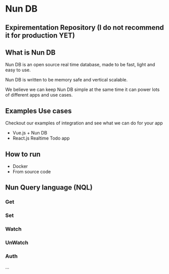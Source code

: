 # Nun DB 

## Expirementation Repository (I do not recommend it for production YET)

## What is Nun DB

Nun DB is an open source real time database, made to be fast, light and easy to use.

Nun DB is written to be memory safe and vertical scalable.

We believe we can keep Nun DB simple at the same time it can power lots of different apps and use cases.

## Examples Use cases 

Checkout our examples of integration and see what we can do for your app

* Vue.js + Nun DB
* React.js Realtime Todo app 


## How to run
* Docker 
* From source code

## Nun Query language (NQL)

### Get
### Set
### Watch
### UnWatch
### Auth

...
